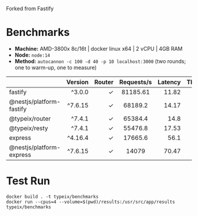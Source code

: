 Forked from Fastify

# Benchmarks

* __Machine:__ AMD-3800x 8c/16t | docker linux x64 | 2 vCPU | 4GB RAM
* __Node:__ `node:14`
* __Method:__ `autocannon -c 100 -d 40 -p 10 localhost:3000` (two rounds; one to warm-up, one to measure)

|                          | Version | Router | Requests/s | Latency | Throughput/Mb |
| :--                      | --:     | --:    | :-:        | --:     | --:           |
| fastify                  | ^3.0.0  | ✓      | 81185.61   | 11.82   | 15.18         |
| @nestjs/platform-fastify | ^7.6.15 | ✓      | 68189.2    | 14.17   | 12.75         |
| @typeix/router           | ^7.4.1  | ✓      | 65384.4    | 14.8    | 9.15          |
| @typeix/resty            | ^7.4.1  | ✓      | 55476.8    | 17.53   | 7.77          |
| express                  | ^4.16.4 | ✓      | 17665.6    | 56.1    | 3.30          |
| @nestjs/platform-express | ^7.6.15 | ✓      | 14079      | 70.47   | 3.55          |



# Test Run
```shell
docker build . -t typeix/benchmarks
docker run --cpus=4 --volume=$(pwd)/results:/usr/src/app/results typeix/benchmarks
```

